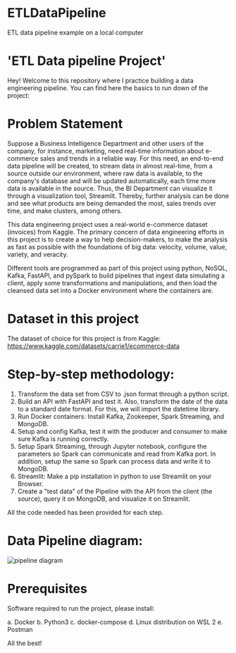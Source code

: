 # ETLDataPipeline
ETL data pipeline example on a local computer

# 'ETL Data pipeline Project'
Hey! Welcome to this repository where I practice building a data engineering pipeline. You can find here the basics to run down of the project:

# Problem Statement

Suppose a Business Intelligence Department and other users of the company, for instance, marketing, need real-time information about e-commerce sales and trends in a reliable way. For this need, an end-to-end data pipeline will be created, to stream data in almost real-time, from a source outside our environment, where raw data is available, to the company's database and will be updated automatically, each time more data is available in the source. Thus, the BI Department can visualize it through a visualization tool, Streamlit. Thereby, further analysis can be done and see what products are being demanded the most, sales trends over time, and make clusters, among others. 

This data engineering project uses a real-world e-commerce dataset (invoices) from Kaggle. The primary concern of data engineering efforts in this project is to create a way to help decision-makers, to make the analysis as fast as possible with the foundations of big data: velocity, volume, value, variety, and veracity.

Different tools are programmed as part of this project using python, NoSQL, Kafka, FastAPI, and pySpark to build pipelines that ingest data simulating a client, apply some transformations and manipulations, and then load the cleansed data set into a Docker environment where the containers are.

# Dataset in this project
The dataset of choice for this project is from Kaggle: https://www.kaggle.com/datasets/carrie1/ecommerce-data

# Step-by-step methodology:
1. Transform the data set from CSV to .json format through a python script.
2. Build an API with FastAPI and test it. Also, transform the date of the data to a standard date format. For this, we will import the datetime library.
3. Run Docker containers: Install Kafka, Zookeeper, Spark Streaming, and MongoDB.
4. Setup and config Kafka, test it with the producer and consumer to make sure Kafka is running correctly.  
5. Setup Spark Streaming, through Jupyter notebook, configure the parameters so Spark can communicate and read from Kafka port. In addition, setup the same so Spark can process data and write it to MongoDB.
6. Streamlit: Make a pip installation in python to use Streamlit on your Browser.
7. Create a "test data" of the Pipeline with the API from the client (the source), query it on MongoDB, and visualize it on Streamlit. 

All the code needed has been provided for each step.

# Data Pipeline diagram:
![pipeline diagram](https://user-images.githubusercontent.com/66104960/177219460-270fc3dd-2e44-4e29-96e5-c0af07359bea.JPG)

# Prerequisites
Software required to run the project, please install:

 a. Docker
 b. Python3
 c. docker-compose
 d. Linux distribution on WSL 2
 e. Postman
 
 All the best!
